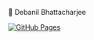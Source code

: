 🚀 Debanil Bhattacharjee

[![GitHub Pages](https://img.shields.io/badge/Hosted%20on-GitHub%20Pages-blue?logo=github)](https://debanilvb.github.io)


